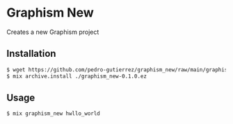 # Graphism New

Creates a new Graphism project

## Installation

```bash
$ wget https://github.com/pedro-gutierrez/graphism_new/raw/main/graphism_new-0.1.0.ez
$ mix archive.install ./graphism_new-0.1.0.ez
```

## Usage

```bash
$ mix graphism_new hwllo_world
```
